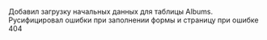 Добавил загрузку начальных данных для таблицы Albums.
Русифицировал ошибки при заполнении формы и страницу при ошибке 404